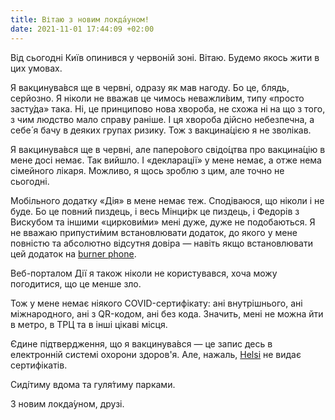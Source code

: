 ```yaml
---
title: Вітаю з новим локда́уном!
date: 2021-11-01 17:44:09 +02:00
---
```


Від сьогодні Київ опинився у червоній зоні. Вітаю. Будемо якось жити в цих умовах.

Я вакцинува́вся ще в червні, одразу як мав нагоду. Бо це, блядь, серйозно. Я ніколи не вважав це чимось неважли́вим, типу «просто засту́да» така. Ні, це принципово нова хвороба, не схожа ні на що з того, з чим людство мало справу раніше. І ця хвороба дійсно небезпечна, а себе́ я бачу в деяких групах ризику. Тож з вакцина́цією я не зволікав.

Я вакцинува́вся ще в червні, але паперо́вого свідо́цтва про вакцина́цію в мене досі немає. Так вийшло. І «декларації» у мене немає, а отже нема сімейного лікаря. Можливо, я щось зроблю з цим, але точно не сьогодні.

Мобільного додатку «Дія» в мене немає теж. Сподіваюся, що ніколи і не буде. Бо це повний пиздець, і весь Мінци́рк це пиздець, і Федорів з Вискубом та іншими «циркови́ми» мені дуже, дуже не подобаються. Я не вважаю припусти́мим встановлювати додаток, до якого у мене повністю та абсолютно відсутня довіра — навіть якщо встановлювати цей додаток на [<span lang="en">burner phone</span>][1].

Веб-порталом Дії я також ніколи не користувався, хоча можу погодитися, що це менше зло.

Тож у мене немає ніякого COVID-сертифікату: ані внутрішнього, ані міжнародного, ані з QR-кодом, ані без кода. Значить, мені не можна йти в метро, в ТРЦ та в інші цікаві місця.

Єдине підтвердження, що я вакцинува́вся — це запис десь в електронній системі охорони здоров'я. Але, нажаль, [Helsi][2] не видає сертифікатів.

Сиді́тиму вдома та гуля́тиму парками.

З новим локда́уном, друзі.

[1]: https://www.merriam-webster.com/dictionary/burner%20phone
[2]: https://helsi.me/
